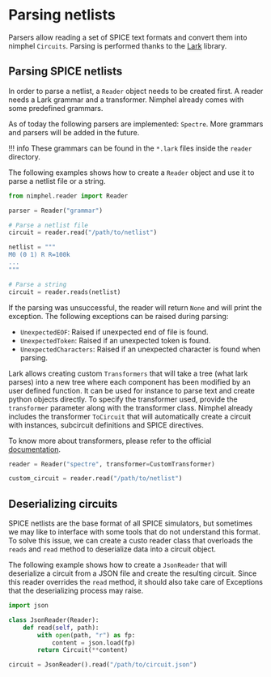 # Parsing netlists

Parsers allow reading a set of SPICE text formats and convert them into nimphel `Circuits`. Parsing is performed thanks to the [Lark](https://github.com/lark-parser/lark) library.

## Parsing SPICE netlists

In order to parse a netlist, a `Reader` object needs to be created first. A reader needs a Lark grammar and a transformer. Nimphel already comes with some predefined grammars. 

As of today the following parsers are implemented: `Spectre`. 
More grammars and parsers will be added in the future.

!!! info
    These grammars can be found in the `*.lark` files inside the `reader` directory.

The following examples shows how to create a `Reader` object and use it to parse a netlist file or a string.

```python title="Parsing a netlist"
from nimphel.reader import Reader

parser = Reader("grammar")

# Parse a netlist file
circuit = reader.read("/path/to/netlist")

netlist = """
M0 (0 1) R R=100k
...
"""

# Parse a string
circuit = reader.reads(netlist)
```

If the parsing was unsuccessful, the reader will return `None` and will print the exception. The following exceptions can be raised during parsing:

- `UnexpectedEOF`: Raised if unexpected end of file is found.
- `UnexpectedToken`: Raised if an unexpected token is found.
- `UnexpectedCharacters`: Raised if an unexpected character is found when parsing.

Lark allows creating custom `Transformers` that will take a tree (what lark parses) into a new tree where each component has been modified by an user defined function. It can be used for instance to parse text and create python objects directly. To specify the transformer used, provide the `transformer` parameter along with the transformer class. Nimphel already includes the transformer `ToCircuit` that will automatically create a circuit with instances, subcircuit definitions and SPICE directives.

To know more about transformers, please refer to the official [documentation](https://lark-parser.readthedocs.io/en/latest/visitors.html).


```python title="Specifying a transformer when parsing"
reader = Reader("spectre", transformer=CustomTransformer)

custom_circuit = reader.read("/path/to/netlist")
```

## Deserializing circuits

SPICE netlists are the base format of all SPICE simulators, but sometimes we may like to interface with some tools that do not understand this format. To solve this issue, we can create a custo reader class that overloads the `reads` and `read` method to deserialize data into a circuit object.

The following example shows how to create a `JsonReader` that will deserialize a circuit from a JSON file and create the resulting circuit. Since this reader overrides the `read` method, it should also take care of Exceptions that the deserializing process may raise.

```python title="Defining a custom deserializer"
import json

class JsonReader(Reader):
    def read(self, path):
        with open(path, "r") as fp:
            content = json.load(fp)
        return Circuit(**content)

circuit = JsonReader().read("/path/to/circuit.json")
```
